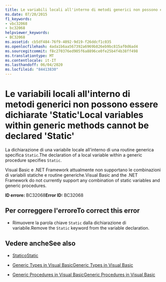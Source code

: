```yaml
---
title: Le variabili locali all'interno di metodi generici non possono essere dichiarate 'Static'
ms.date: 07/20/2015
f1_keywords:
- vbc32068
- bc32068
helpviewer_keywords:
- BC32068
ms.assetid: cb5df484-76f9-4092-9d19-f26ddcf1c035
ms.openlocfilehash: 4ada1b6aa567392a6969b826eb9bc815af0d6ad4
ms.sourcegitcommit: f8c270376ed905f6a8896ce0fe25b4f4b38ff498
ms.translationtype: MT
ms.contentlocale: it-IT
ms.lasthandoff: 06/04/2020
ms.locfileid: "84413830"
---
```

# <a name="local-variables-within-generic-methods-cannot-be-declared-static"></a><span data-ttu-id="850c2-102">Le variabili locali all'interno di metodi generici non possono essere dichiarate 'Static'</span><span class="sxs-lookup"><span data-stu-id="850c2-102">Local variables within generic methods cannot be declared 'Static'</span></span>
<span data-ttu-id="850c2-103">La dichiarazione di una variabile locale all'interno di una routine generica specifica `Static`.</span><span class="sxs-lookup"><span data-stu-id="850c2-103">The declaration of a local variable within a generic procedure specifies `Static`.</span></span>  
  
 <span data-ttu-id="850c2-104">Visual Basic e .NET Framework attualmente non supportano le combinazioni di variabili statiche e routine generiche.</span><span class="sxs-lookup"><span data-stu-id="850c2-104">Visual Basic and the .NET Framework do not currently support any combination of static variables and generic procedures.</span></span>  
  
 <span data-ttu-id="850c2-105">**ID errore:** BC32068</span><span class="sxs-lookup"><span data-stu-id="850c2-105">**Error ID:** BC32068</span></span>  
  
## <a name="to-correct-this-error"></a><span data-ttu-id="850c2-106">Per correggere l'errore</span><span class="sxs-lookup"><span data-stu-id="850c2-106">To correct this error</span></span>  
  
- <span data-ttu-id="850c2-107">Rimuovere la parola chiave `Static` dalla dichiarazione di variabile.</span><span class="sxs-lookup"><span data-stu-id="850c2-107">Remove the `Static` keyword from the variable declaration.</span></span>  
  
## <a name="see-also"></a><span data-ttu-id="850c2-108">Vedere anche</span><span class="sxs-lookup"><span data-stu-id="850c2-108">See also</span></span>

- [<span data-ttu-id="850c2-109">Statico</span><span class="sxs-lookup"><span data-stu-id="850c2-109">Static</span></span>](../language-reference/modifiers/static.md)

- [<span data-ttu-id="850c2-110">Generic Types in Visual Basic</span><span class="sxs-lookup"><span data-stu-id="850c2-110">Generic Types in Visual Basic</span></span>](../programming-guide/language-features/data-types/generic-types.md)
- [<span data-ttu-id="850c2-111">Generic Procedures in Visual Basic</span><span class="sxs-lookup"><span data-stu-id="850c2-111">Generic Procedures in Visual Basic</span></span>](../programming-guide/language-features/data-types/generic-procedures.md)
